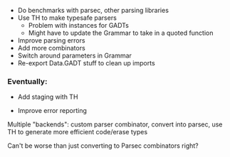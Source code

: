 - Do benchmarks with parsec, other parsing libraries
- Use TH to make typesafe parsers
  - Problem with instances for GADTs
  - Might have to update the Grammar to take in a quoted function
- Improve parsing errors
- Add more combinators
- Switch around parameters in Grammar
- Re-export Data.GADT stuff to clean up imports

### Eventually:
- Add staging with TH

- Improve error reporting

Multiple "backends": custom parser combinator, convert into parsec, use TH to generate more efficient code/erase types

Can't be worse than just converting to Parsec combinators right?